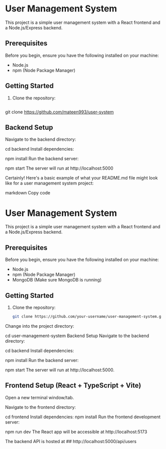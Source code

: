 # User Management System

This project is a simple user management system with a React frontend and a Node.js/Express backend.

## Prerequisites

Before you begin, ensure you have the following installed on your machine:

- Node.js
- npm (Node Package Manager)

## Getting Started

1. Clone the repository:

   ```bash

  git clone https://github.com/mateen993/user-system

## Backend Setup

Navigate to the backend directory:

cd backend
Install dependencies:

npm install
Run the backend server:


npm start
The server will run at http://localhost:5000


Certainly! Here's a basic example of what your README.md file might look like for a user management system project:

markdown
Copy code
# User Management System

This project is a simple user management system with a React frontend and a Node.js/Express backend.

## Prerequisites

Before you begin, ensure you have the following installed on your machine:

- Node.js
- npm (Node Package Manager)
- MongoDB (Make sure MongoDB is running)

## Getting Started

1. Clone the repository:

   ```bash
   git clone https://github.com/your-username/user-management-system.git
Change into the project directory:


cd user-management-system
Backend Setup
Navigate to the backend directory:


cd backend
Install dependencies:


npm install
Run the backend server:

npm start
The server will run at http://localhost:5000.

## Frontend Setup (React + TypeScript + Vite)
Open a new terminal window/tab.

Navigate to the frontend directory:


cd frontend
Install dependencies:
npm install
Run the frontend development server:

npm run dev
The React app will be accessible at http://localhost:5173 

The backend API is hosted at ## http://localhost:5000/api/users


   

